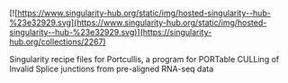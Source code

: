[![https://www.singularity-hub.org/static/img/hosted-singularity--hub-%23e32929.svg](https://www.singularity-hub.org/static/img/hosted-singularity--hub-%23e32929.svg)](https://singularity-hub.org/collections/2267)

Singularity recipe files for Portcullis, a program for PORTable CULLing of Invalid Splice junctions from pre-aligned RNA-seq data
